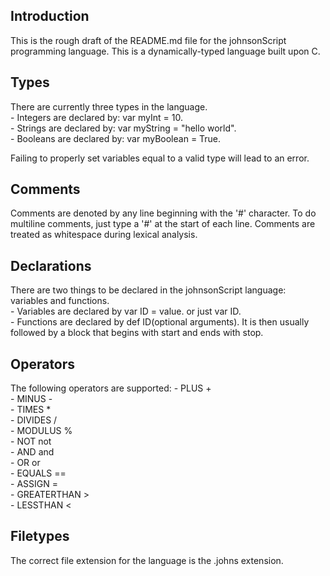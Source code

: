<h2>Introduction</h2>
This is the rough draft of the README.md file for the johnsonScript programming language.
This is a dynamically-typed language built upon C.

<h2>Types</h2>
There are currently three types in the language.<br/>
- Integers are declared by: var myInt = 10.<br/>
- Strings are declared by: var myString = "hello world".<br/>
- Booleans are declared by: var myBoolean = True.<br/>

Failing to properly set variables equal to a valid type will lead to an error.

<h2>Comments</h2>
Comments are denoted by any line beginning with the '#' character. To do multiline comments, just type a '#' at the start of each line.
Comments are treated as whitespace during lexical analysis.

<h2>Declarations</h2>
There are two things to be declared in the johnsonScript language: variables and functions.<br/>
- Variables are declared by var ID = value. or just var ID.<br/>
- Functions are declared by def ID(optional arguments). It is then usually followed by a block that begins with start and ends with stop.<br/>

<h2>Operators</h2>
The following operators are supported:
- PLUS +<br/>
- MINUS -<br/>
- TIMES * <br/>
- DIVIDES / <br/> 
- MODULUS % <br/>
- NOT not <br/>
- AND and <br/>
- OR or <br/>
- EQUALS == <br/>
- ASSIGN = <br/>
- GREATERTHAN > <br/>
- LESSTHAN < <br/>

<h2>Filetypes</h2>
The correct file extension for the language is the .johns extension.

